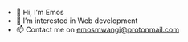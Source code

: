- 👋 Hi, I’m Emos
- 👀 I’m interested in Web development
- 📫 Contact me on emosmwangi@protonmail.com

<!---
Emos21/Emos21 is a ✨ special ✨ repository because its `README.md` (this file) appears on your GitHub profile.
You can click the Preview link to take a look at your changes.
--->
